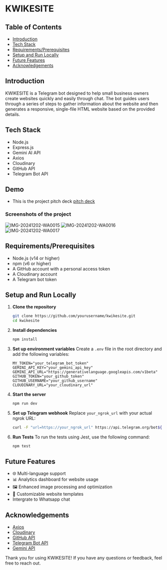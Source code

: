 # KWIKESITE

## Table of Contents

- [Introduction](#introduction)
- [Tech Stack](#tech-stack)
- [Requirements/Prerequisites](#requirementsprerequisites)
- [Setup and Run Locally](#setup-and-run-locally)
- [Future Features](#future-features)
- [Acknowledgements](#acknowledgements)

## Introduction

KWIKESITE is a Telegram bot designed to help small business owners create websites quickly and easily through chat. The bot guides users through a series of steps to gather information about the website and then generates a responsive, single-file HTML website based on the provided details.

## Tech Stack

- Node.js
- Express.js
- Gemini AI API
- Axios
- Cloudinary
- GitHub API
- Telegram Bot API

## Demo

- This is the project pitch deck [pitch deck](https://www.canva.com/design/DAGX17naNgA/YNiwVj_wpHYQIqvK1qYnRA/view?utm_content=DAGX17naNgA&utm_campaign=designshare&utm_medium=link&utm_source=editor)

### Screenshots of the project

![IMG-20241202-WA0015](https://github.com/user-attachments/assets/341c0758-abd6-48f2-96b2-8ee7a69c8b8a)
![IMG-20241202-WA0016](https://github.com/user-attachments/assets/2d0177b2-35fe-41b4-9dd4-fef50db861fe)
![IMG-20241202-WA0017](https://github.com/user-attachments/assets/6fe27c6a-82d0-4254-935b-d951838d34b9)

## Requirements/Prerequisites

- Node.js (v14 or higher)
- npm (v6 or higher)
- A GitHub account with a personal access token
- A Cloudinary account
- A Telegram bot token

## Setup and Run Locally

1. **Clone the repository**

   ```sh
   git clone https://github.com/yourusername/kwikesite.git
   cd kwikesite
   ```

2. **Install dependencies**

   ```sh
   npm install
   ```

3. **Set up environment variables**
   Create a `.env` file in the root directory and add the following variables:

   ```env
   MY_TOKEN="your_telegram_bot_token"
   GEMINI_API_KEY="your_gemini_api_key"
   GEMINI_API_URL="https://generativelanguage.googleapis.com/v1beta"
   GITHUB_TOKEN="your_github_token"
   GITHUB_USERNAME="your_github_username"
   CLOUDINARY_URL="your_cloudinary_url"
   ```

4. **Start the server**

   ```sh
   npm run dev
   ```

5. **Set up Telegram webhook**
   Replace `your_ngrok_url` with your actual ngrok URL:

   ```sh
   curl -F "url=https://your_ngrok_url" https://api.telegram.org/bot${MY_TOKEN}/setWebhook
   ```

6. **Run Tests**
   To run the tests using Jest, use the following command:

   ```sh
   npm test
   ```

## Future Features

- 🌐 Multi-language support
- 📊 Analytics dashboard for website usage
- 🖼️ Enhanced image processing and optimization
- 📝 Customizable website templates
- Intergrate to Whatsapp chat

## Acknowledgements

- [Axios](https://axios-http.com/)
- [Cloudinary](https://cloudinary.com/)
- [GitHub API](https://docs.github.com/en/rest)
- [Telegram Bot API](https://core.telegram.org/bots/api)
- [Gemini API](https://ai.google.dev/)

Thank you for using KWIKESITE! If you have any questions or feedback, feel free to reach out.
